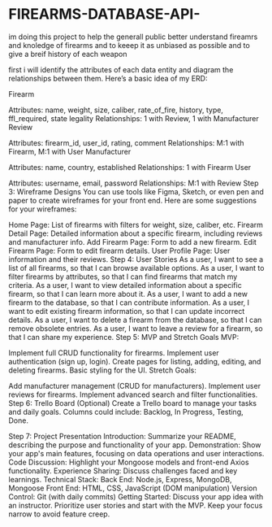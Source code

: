 # FIREARMS-DATABASE-API-
im doing this project to help the generall public better understand fireamrs and knoledge of firearms  and to keeep it as unbiased as possible and to give a breif history of each weapon 

first i will identify the attributes of each data entity and diagram the relationships between them. Here’s a basic idea of my ERD:

Firearm

Attributes: name, weight, size, caliber, rate_of_fire, history, type, ffl_required, state legality
Relationships: 1
with Review, 1
with Manufacturer
Review

Attributes: firearm_id, user_id, rating, comment
Relationships: M:1 with Firearm, M:1 with User
Manufacturer

Attributes: name, country, established
Relationships: 1
with Firearm
User

Attributes: username, email, password
Relationships: M:1 with Review
Step 3: Wireframe Designs
You can use tools like Figma, Sketch, or even pen and paper to create wireframes for your front end. Here are some suggestions for your wireframes:

Home Page: List of firearms with filters for weight, size, caliber, etc.
Firearm Detail Page: Detailed information about a specific firearm, including reviews and manufacturer info.
Add Firearm Page: Form to add a new firearm.
Edit Firearm Page: Form to edit firearm details.
User Profile Page: User information and their reviews.
Step 4: User Stories
As a user, I want to see a list of all firearms, so that I can browse available options.
As a user, I want to filter firearms by attributes, so that I can find firearms that match my criteria.
As a user, I want to view detailed information about a specific firearm, so that I can learn more about it.
As a user, I want to add a new firearm to the database, so that I can contribute information.
As a user, I want to edit existing firearm information, so that I can update incorrect details.
As a user, I want to delete a firearm from the database, so that I can remove obsolete entries.
As a user, I want to leave a review for a firearm, so that I can share my experience.
Step 5: MVP and Stretch Goals
MVP:

Implement full CRUD functionality for firearms.
Implement user authentication (sign up, login).
Create pages for listing, adding, editing, and deleting firearms.
Basic styling for the UI.
Stretch Goals:

Add manufacturer management (CRUD for manufacturers).
Implement user reviews for firearms.
Implement advanced search and filter functionalities.
Step 6: Trello Board (Optional)
Create a Trello board to manage your tasks and daily goals. Columns could include: Backlog, In Progress, Testing, Done.

Step 7: Project Presentation
Introduction: Summarize your README, describing the purpose and functionality of your app.
Demonstration: Show your app's main features, focusing on data operations and user interactions.
Code Discussion: Highlight your Mongoose models and front-end Axios functionality.
Experience Sharing: Discuss challenges faced and key learnings.
Technical Stack:
Back End: Node.js, Express, MongoDB, Mongoose
Front End: HTML, CSS, JavaScript (DOM manipulation)
Version Control: Git (with daily commits)
Getting Started:
Discuss your app idea with an instructor.
Prioritize user stories and start with the MVP.
Keep your focus narrow to avoid feature creep.